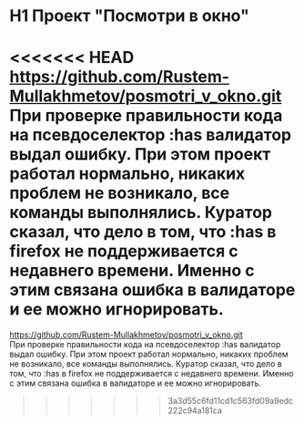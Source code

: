 # H1 Проект "Посмотри в окно"
<<<<<<< HEAD
https://github.com/Rustem-Mullakhmetov/posmotri_v_okno.git
При проверке правильности кода на псевдоселектор :has валидатор выдал ошибку.  При этом проект работал нормально, никаких проблем не возникало, все команды выполнялись.  Куратор сказал, что дело в том, что :has в firefox не поддерживается с недавнего времени.  Именно с этим связана ошибка в валидаторе и ее можно игнорировать.
=======
https://github.com/Rustem-Mullakhmetov/posmotri_v_okno.git  
При проверке правильности кода на псевдоселектор :has валидатор выдал ошибку.  При этом проект работал нормально, никаких проблем не возникало, все команды выполнялись.  Куратор сказал, что дело в том, что :has в firefox не поддерживается с недавнего времени.  Именно с этим связана ошибка в валидаторе и ее можно игнорировать.
>>>>>>> 3a3d55c6fd11cd1c563fd09a9edc222c94a181ca
